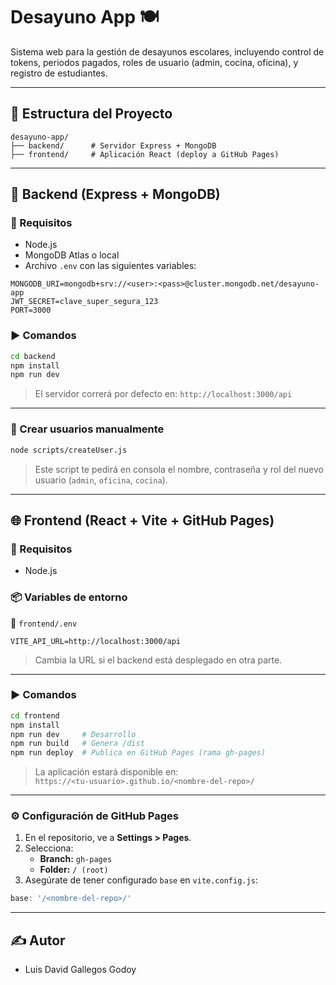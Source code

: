 # Desayuno App 🍽️

Sistema web para la gestión de desayunos escolares, incluyendo control de tokens, periodos pagados, roles de usuario (admin, cocina, oficina), y registro de estudiantes.

---

## 📁 Estructura del Proyecto

```
desayuno-app/
├── backend/      # Servidor Express + MongoDB
├── frontend/     # Aplicación React (deploy a GitHub Pages)
```

---

## 🚀 Backend (Express + MongoDB)

### 🔧 Requisitos

- Node.js
- MongoDB Atlas o local
- Archivo `.env` con las siguientes variables:

```env
MONGODB_URI=mongodb+srv://<user>:<pass>@cluster.mongodb.net/desayuno-app
JWT_SECRET=clave_super_segura_123
PORT=3000
```

### ▶️ Comandos

```bash
cd backend
npm install
npm run dev
```

> El servidor correrá por defecto en: `http://localhost:3000/api`

---

### 👤 Crear usuarios manualmente

```bash
node scripts/createUser.js
```

> Este script te pedirá en consola el nombre, contraseña y rol del nuevo usuario (`admin`, `oficina`, `cocina`).

---

## 🌐 Frontend (React + Vite + GitHub Pages)

### 🔧 Requisitos

- Node.js

### 📦 Variables de entorno

📁 `frontend/.env`

```env
VITE_API_URL=http://localhost:3000/api
```

> Cambia la URL si el backend está desplegado en otra parte.

---

### ▶️ Comandos

```bash
cd frontend
npm install
npm run dev     # Desarrollo
npm run build   # Genera /dist
npm run deploy  # Publica en GitHub Pages (rama gh-pages)
```

> La aplicación estará disponible en:  
> `https://<tu-usuario>.github.io/<nombre-del-repo>/`

---

### ⚙️ Configuración de GitHub Pages

1. En el repositorio, ve a **Settings > Pages**.
2. Selecciona:
   - **Branch:** `gh-pages`
   - **Folder:** `/ (root)`
3. Asegúrate de tener configurado `base` en `vite.config.js`:

```js
base: '/<nombre-del-repo>/'
```

---

## ✍️ Autor

- Luis David Gallegos Godoy